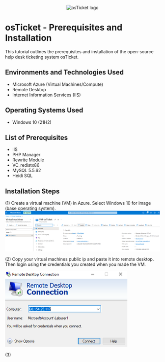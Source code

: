 <p align="center">
<img src="https://i.imgur.com/Clzj7Xs.png" alt="osTicket logo"/>
</p>

<h1>osTicket - Prerequisites and Installation</h1>
This tutorial outlines the prerequisites and installation of the open-source help desk ticketing system osTicket.<br />



<h2>Environments and Technologies Used</h2>

- Microsoft Azure (Virtual Machines/Compute)
- Remote Desktop
- Internet Information Services (IIS)

<h2>Operating Systems Used </h2>

- Windows 10</b> (21H2)

<h2>List of Prerequisites</h2>

- IIS
- PHP Manager
- Rewrite Module
- VC_redistx86
- MySQL 5.5.62
- Heidi SQL

<h2>Installation Steps</h2>

(1) Create a virtual machine (VM) in Azure. Select Windows 10 for image (base operating system).
![image alt](https://github.com/JordanJefferson/osticket-prereqs/blob/258a9d8a8055508aae069cdf51bd3bdf5271a6f0/Capture.PNG)


(2) Copy your virtual machines public ip and paste it into remote desktop.  Then login using the credentials you created when you made the VM.

![image alt](https://github.com/JordanJefferson/osticket-prereqs/blob/1f7b4339eeac1fc197344d0ef39225b333ebc45a/Capture.PNG2.PNG)


(3) 
